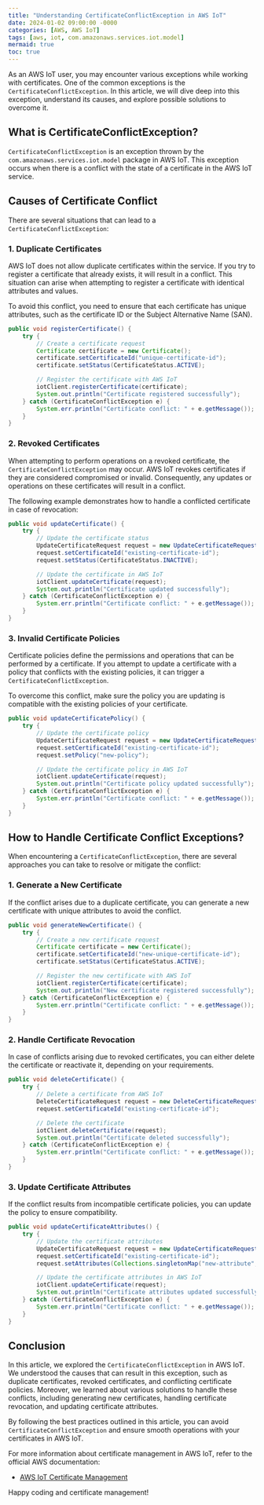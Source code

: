 ```yaml
---
title: "Understanding CertificateConflictException in AWS IoT"
date: 2024-01-02 09:00:00 -0000
categories: [AWS, AWS IoT]
tags: [aws, iot, com.amazonaws.services.iot.model]
mermaid: true
toc: true
---
```



As an AWS IoT user, you may encounter various exceptions while working with certificates. One of the common exceptions is the `CertificateConflictException`. In this article, we will dive deep into this exception, understand its causes, and explore possible solutions to overcome it.

## What is CertificateConflictException?

`CertificateConflictException` is an exception thrown by the `com.amazonaws.services.iot.model` package in AWS IoT. This exception occurs when there is a conflict with the state of a certificate in the AWS IoT service.

## Causes of Certificate Conflict

There are several situations that can lead to a `CertificateConflictException`:

### 1. Duplicate Certificates

AWS IoT does not allow duplicate certificates within the service. If you try to register a certificate that already exists, it will result in a conflict. This situation can arise when attempting to register a certificate with identical attributes and values.

To avoid this conflict, you need to ensure that each certificate has unique attributes, such as the certificate ID or the Subject Alternative Name (SAN).

```java
public void registerCertificate() {
    try {
        // Create a certificate request
        Certificate certificate = new Certificate();
        certificate.setCertificateId("unique-certificate-id");
        certificate.setStatus(CertificateStatus.ACTIVE);

        // Register the certificate with AWS IoT
        iotClient.registerCertificate(certificate);
        System.out.println("Certificate registered successfully");
    } catch (CertificateConflictException e) {
        System.err.println("Certificate conflict: " + e.getMessage());
    }
}
```

### 2. Revoked Certificates

When attempting to perform operations on a revoked certificate, the `CertificateConflictException` may occur. AWS IoT revokes certificates if they are considered compromised or invalid. Consequently, any updates or operations on these certificates will result in a conflict.

The following example demonstrates how to handle a conflicted certificate in case of revocation:

```java
public void updateCertificate() {
    try {
        // Update the certificate status
        UpdateCertificateRequest request = new UpdateCertificateRequest();
        request.setCertificateId("existing-certificate-id");
        request.setStatus(CertificateStatus.INACTIVE);

        // Update the certificate in AWS IoT
        iotClient.updateCertificate(request);
        System.out.println("Certificate updated successfully");
    } catch (CertificateConflictException e) {
        System.err.println("Certificate conflict: " + e.getMessage());
    }
}
```

### 3. Invalid Certificate Policies

Certificate policies define the permissions and operations that can be performed by a certificate. If you attempt to update a certificate with a policy that conflicts with the existing policies, it can trigger a `CertificateConflictException`.

To overcome this conflict, make sure the policy you are updating is compatible with the existing policies of your certificate.

```java
public void updateCertificatePolicy() {
    try {
        // Update the certificate policy
        UpdateCertificateRequest request = new UpdateCertificateRequest();
        request.setCertificateId("existing-certificate-id");
        request.setPolicy("new-policy");

        // Update the certificate policy in AWS IoT
        iotClient.updateCertificate(request);
        System.out.println("Certificate policy updated successfully");
    } catch (CertificateConflictException e) {
        System.err.println("Certificate conflict: " + e.getMessage());
    }
}
```

## How to Handle Certificate Conflict Exceptions?

When encountering a `CertificateConflictException`, there are several approaches you can take to resolve or mitigate the conflict:

### 1. Generate a New Certificate

If the conflict arises due to a duplicate certificate, you can generate a new certificate with unique attributes to avoid the conflict.

```java
public void generateNewCertificate() {
    try {
        // Create a new certificate request
        Certificate certificate = new Certificate();
        certificate.setCertificateId("new-unique-certificate-id");
        certificate.setStatus(CertificateStatus.ACTIVE);

        // Register the new certificate with AWS IoT
        iotClient.registerCertificate(certificate);
        System.out.println("New certificate registered successfully");
    } catch (CertificateConflictException e) {
        System.err.println("Certificate conflict: " + e.getMessage());
    }
}
```

### 2. Handle Certificate Revocation

In case of conflicts arising due to revoked certificates, you can either delete the certificate or reactivate it, depending on your requirements.

```java
public void deleteCertificate() {
    try {
        // Delete a certificate from AWS IoT
        DeleteCertificateRequest request = new DeleteCertificateRequest();
        request.setCertificateId("existing-certificate-id");

        // Delete the certificate
        iotClient.deleteCertificate(request);
        System.out.println("Certificate deleted successfully");
    } catch (CertificateConflictException e) {
        System.err.println("Certificate conflict: " + e.getMessage());
    }
}
```

### 3. Update Certificate Attributes

If the conflict results from incompatible certificate policies, you can update the policy to ensure compatibility.

```java
public void updateCertificateAttributes() {
    try {
        // Update the certificate attributes
        UpdateCertificateRequest request = new UpdateCertificateRequest();
        request.setCertificateId("existing-certificate-id");
        request.setAttributes(Collections.singletonMap("new-attribute", "new-value"));

        // Update the certificate attributes in AWS IoT
        iotClient.updateCertificate(request);
        System.out.println("Certificate attributes updated successfully");
    } catch (CertificateConflictException e) {
        System.err.println("Certificate conflict: " + e.getMessage());
    }
}
```

## Conclusion

In this article, we explored the `CertificateConflictException` in AWS IoT. We understood the causes that can result in this exception, such as duplicate certificates, revoked certificates, and conflicting certificate policies. Moreover, we learned about various solutions to handle these conflicts, including generating new certificates, handling certificate revocation, and updating certificate attributes.

By following the best practices outlined in this article, you can avoid `CertificateConflictException` and ensure smooth operations with your certificates in AWS IoT.

For more information about certificate management in AWS IoT, refer to the official AWS documentation:

- [AWS IoT Certificate Management](https://docs.aws.amazon.com/iot/latest/developerguide/iot-security-certs.html)

Happy coding and certificate management!